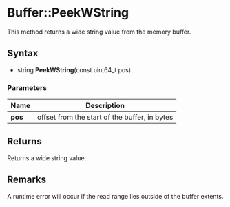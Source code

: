 # Buffer::PeekWString #
This method returns a wide string value from the memory buffer.

## Syntax ##
- string **PeekWString**(const uint64_t pos)

### Parameters ###
| Name | Description |
| ----- | ----- |
| **pos** | offset from the start of the buffer, in bytes |

## Returns ##
Returns a wide string value.

## Remarks ##
A runtime error will occur if the read range lies outside of the buffer extents.